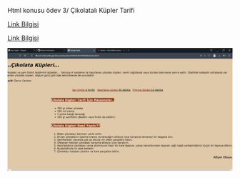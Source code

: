 
Html konusu ödev 3/ Çikolatalı Küpler Tarifi

[Link Bilgisi](https://github.com/oznurceyhan/html-odev-3)

[Link Bilgisi](https://app.patika.dev/oznrcyhn)



<img  src="images\çikolatalı küpler tarifi sayfası.png">
